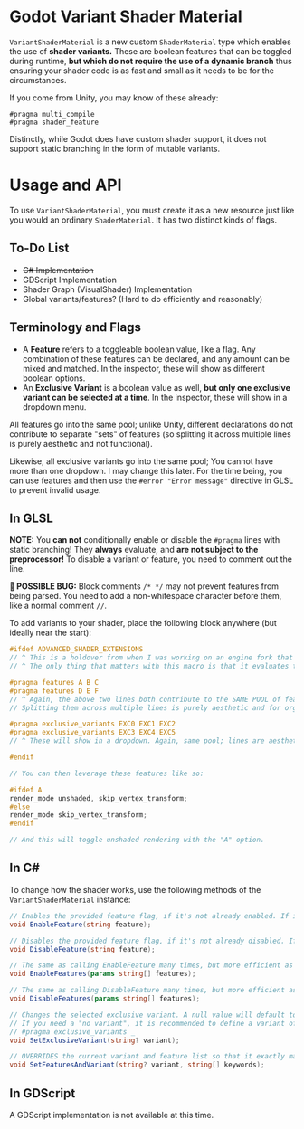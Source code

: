 # Godot Variant Shader Material

`VariantShaderMaterial` is a new custom `ShaderMaterial` type which enables the use of **shader variants.** These are boolean features that can be toggled during runtime, **but which do not require the use of a dynamic branch** thus ensuring your shader code is as fast and small as it needs to be for the circumstances.

If you come from Unity, you may know of these already:
```hlsl
#pragma multi_compile 
#pragma shader_feature 
```

Distinctly, while Godot does have custom shader support, it does not support static branching in the form of mutable variants.

# Usage and API

To use `VariantShaderMaterial`, you must create it as a new resource just like you would an ordinary `ShaderMaterial`. It has two distinct kinds of flags.

## To-Do List

* ~~C# Implementation~~
* GDScript Implementation
* Shader Graph (VisualShader) Implementation
* Global variants/features? (Hard to do efficiently and reasonably)

## Terminology and Flags

* A **Feature** refers to a toggleable boolean value, like a flag. Any combination of these features can be declared, and any amount can be mixed and matched. In the inspector, these will show as different boolean options.
* An **Exclusive Variant** is a boolean value as well, **but only one exclusive variant can be selected at a time**. In the inspector, these will show in a dropdown menu.

All features go into the same pool; unlike Unity, different declarations do not contribute to separate "sets" of features (so splitting it across multiple lines is purely aesthetic and not functional).

Likewise, all exclusive variants go into the same pool; You cannot have more than one dropdown. I may change this later. For the time being, you can use features and then use the `#error "Error message"` directive in GLSL to prevent invalid usage.

## In GLSL

**NOTE:** You **can not** conditionally enable or disable the `#pragma` lines with static branching! They **always** evaluate, and **are not subject to the preprocessor!** To disable a variant or feature, you need to comment out the line.

**🐛 POSSIBLE BUG:** Block comments `/* */` may not prevent features from being parsed. You need to add a non-whitespace character before them, like a normal comment `//`.

To add variants to your shader, place the following block anywhere (but ideally near the start):
```glsl
#ifdef ADVANCED_SHADER_EXTENSIONS
// ^ This is a holdover from when I was working on an engine fork that I deemed not worth it to do.
// ^ The only thing that matters with this macro is that it evaluates to false; the code within this block will not run.

#pragma features A B C
#pragma features D E F
// ^ Again, the above two lines both contribute to the SAME POOL of features. 
// Splitting them across multiple lines is purely aesthetic and for organization.

#pragma exclusive_variants EXC0 EXC1 EXC2
#pragma exclusive_variants EXC3 EXC4 EXC5
// ^ These will show in a dropdown. Again, same pool; lines are aesthetic.

#endif

// You can then leverage these features like so:

#ifdef A
render_mode unshaded, skip_vertex_transform;
#else
render_mode skip_vertex_transform; 
#endif

// And this will toggle unshaded rendering with the "A" option.

```

## In C#

To change how the shader works, use the following methods of the `VariantShaderMaterial` instance:
```cs
// Enables the provided feature flag, if it's not already enabled. If it is not recognized, an exception will be raised.
void EnableFeature(string feature);

// Disables the provided feature flag, if it's not already disabled. If it is not recognized, an exception will be raised.
void DisableFeature(string feature);

// The same as calling EnableFeature many times, but more efficient as it will not recompile after each flag is enabled.
void EnableFeatures(params string[] features);

// The same as calling DisableFeature many times, but more efficient as it will not recompile after each flag is disable.
void DisableFeatures(params string[] features);

// Changes the selected exclusive variant. A null value will default to the first defined exclusive variant.
// If you need a "no variant", it is recommended to define a variant of an underscore:
// #pragma exclusive_variants _
void SetExclusiveVariant(string? variant);

// OVERRIDES the current variant and feature list so that it exactly matches the input provided.
void SetFeaturesAndVariant(string? variant, string[] keywords);
```

## In GDScript

A GDScript implementation is not available at this time.